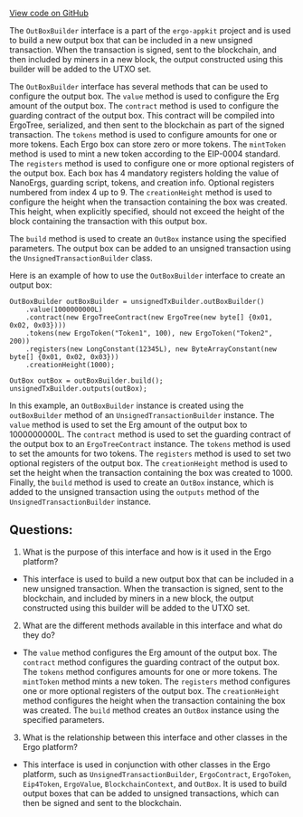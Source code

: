 [View code on GitHub](https://github.com/ergoplatform/ergo-appkit/lib-api/src/main/java/org/ergoplatform/appkit/OutBoxBuilder.java)

The `OutBoxBuilder` interface is a part of the `ergo-appkit` project and is used to build a new output box that can be included in a new unsigned transaction. When the transaction is signed, sent to the blockchain, and then included by miners in a new block, the output constructed using this builder will be added to the UTXO set.

The `OutBoxBuilder` interface has several methods that can be used to configure the output box. The `value` method is used to configure the Erg amount of the output box. The `contract` method is used to configure the guarding contract of the output box. This contract will be compiled into ErgoTree, serialized, and then sent to the blockchain as part of the signed transaction. The `tokens` method is used to configure amounts for one or more tokens. Each Ergo box can store zero or more tokens. The `mintToken` method is used to mint a new token according to the EIP-0004 standard. The `registers` method is used to configure one or more optional registers of the output box. Each box has 4 mandatory registers holding the value of NanoErgs, guarding script, tokens, and creation info. Optional registers numbered from index 4 up to 9. The `creationHeight` method is used to configure the height when the transaction containing the box was created. This height, when explicitly specified, should not exceed the height of the block containing the transaction with this output box.

The `build` method is used to create an `OutBox` instance using the specified parameters. The output box can be added to an unsigned transaction using the `UnsignedTransactionBuilder` class.

Here is an example of how to use the `OutBoxBuilder` interface to create an output box:

```
OutBoxBuilder outBoxBuilder = unsignedTxBuilder.outBoxBuilder()
    .value(1000000000L)
    .contract(new ErgoTreeContract(new ErgoTree(new byte[] {0x01, 0x02, 0x03})))
    .tokens(new ErgoToken("Token1", 100), new ErgoToken("Token2", 200))
    .registers(new LongConstant(12345L), new ByteArrayConstant(new byte[] {0x01, 0x02, 0x03}))
    .creationHeight(1000);

OutBox outBox = outBoxBuilder.build();
unsignedTxBuilder.outputs(outBox);
```

In this example, an `OutBoxBuilder` instance is created using the `outBoxBuilder` method of an `UnsignedTransactionBuilder` instance. The `value` method is used to set the Erg amount of the output box to 1000000000L. The `contract` method is used to set the guarding contract of the output box to an `ErgoTreeContract` instance. The `tokens` method is used to set the amounts for two tokens. The `registers` method is used to set two optional registers of the output box. The `creationHeight` method is used to set the height when the transaction containing the box was created to 1000. Finally, the `build` method is used to create an `OutBox` instance, which is added to the unsigned transaction using the `outputs` method of the `UnsignedTransactionBuilder` instance.
## Questions: 
 1. What is the purpose of this interface and how is it used in the Ergo platform?
- This interface is used to build a new output box that can be included in a new unsigned transaction. When the transaction is signed, sent to the blockchain, and included by miners in a new block, the output constructed using this builder will be added to the UTXO set.

2. What are the different methods available in this interface and what do they do?
- The `value` method configures the Erg amount of the output box. The `contract` method configures the guarding contract of the output box. The `tokens` method configures amounts for one or more tokens. The `mintToken` method mints a new token. The `registers` method configures one or more optional registers of the output box. The `creationHeight` method configures the height when the transaction containing the box was created. The `build` method creates an `OutBox` instance using the specified parameters.

3. What is the relationship between this interface and other classes in the Ergo platform?
- This interface is used in conjunction with other classes in the Ergo platform, such as `UnsignedTransactionBuilder`, `ErgoContract`, `ErgoToken`, `Eip4Token`, `ErgoValue`, `BlockchainContext`, and `OutBox`. It is used to build output boxes that can be added to unsigned transactions, which can then be signed and sent to the blockchain.